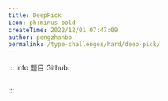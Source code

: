 ```yaml
---
title: DeepPick
icon: ph:minus-bold
createTime: 2022/12/01 07:47:09
author: pengzhanbo
permalink: /type-challenges/hard/deep-pick/
---
```


::: info 题目
Github: []()

```ts

```

:::
